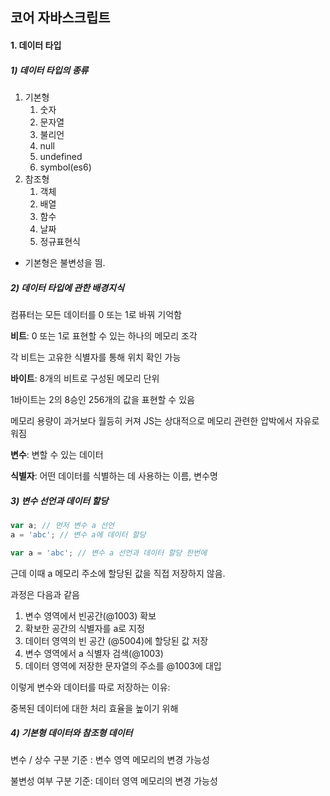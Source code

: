 ## 코어 자바스크립트

#### 1. 데이터 타입

##### 1) 데이터 타입의 종류

1. 기본형
   1. 숫자
   2. 문자열
   3. 불리언
   4. null
   5. undefined
   6. symbol(es6)
2. 참조형 
   1. 객체
   2. 배열
   3. 함수 
   4. 날짜
   5. 정규표현식

- 기본형은 불변성을 띔.



##### 2) 데이터 타입에 관한 배경지식

컴퓨터는 모든 데이터를 0 또는 1로 바꿔 기억함

**비트**: 0 또는 1로 표현할 수 있는 하나의 메모리 조각

각 비트는 고유한 식별자를 통해 위치 확인 가능

**바이트**: 8개의 비트로 구성된 메모리 단위

1바이트는 2의 8승인 256개의 값을 표현할 수 있음

메모리 용량이 과거보다 월등히 커져 JS는 상대적으로 메모리 관련한 압박에서 자유로워짐

**변수**: 변할 수 있는 데이터

**식별자**: 어떤 데이터를 식별하는 데 사용하는 이름, 변수명



##### 3) 변수 선언과 데이터 할당

```javascript
var a; // 먼저 변수 a 선언
a = 'abc'; // 변수 a에 데이터 할당

var a = 'abc'; // 변수 a 선언과 데이터 할당 한번에
```

근데 이때 a 메모리 주소에 할당된 값을 직접 저장하지 않음.

과정은 다음과 같음

1. 변수 영역에서 빈공간(@1003) 확보
2. 확보한 공간의 식별자를 a로 지정
3. 데이터 영역의 빈 공간 (@5004)에 할당된 값 저장
4. 변수 영역에서 a 식별자 검색(@1003)
5. 데이터 영역에 저장한 문자열의 주소를 @1003에 대입

이렇게 변수와 데이터를 따로 저장하는 이유:

중복된 데이터에 대한 처리 효율을 높이기 위해



##### 4) 기본형 데이터와 참조형 데이터

변수 / 상수 구분 기준 : 변수 영역 메모리의 변경 가능성

불변성 여부 구분 기준: 데이터 영역 메모리의 변경 가능성

